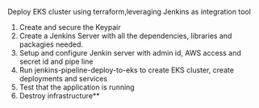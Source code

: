 Deploy EKS cluster using terraform,leveraging Jenkins as integration tool

1. Create and secure the Keypair 
2. Create a Jenkins Server with all the dependencies, libraries and packagies needed.
3. Setup and configure Jenkin server with admin id, AWS access and secret id and pipe line
4. Run jenkins-pipeline-deploy-to-eks to create EKS cluster, create deployments and services
5. Test that the application is running 
6. Destroy infrastructure**


